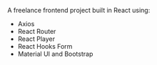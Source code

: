 A freelance frontend project built in React using:
- Axios
- React Router
- React Player
- React Hooks Form
- Material UI and Bootstrap
